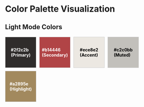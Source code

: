 # Color Palette Visualization

## Light Mode Colors

<div style="display: flex; flex-wrap: wrap; gap: 10px; margin: 20px 0;">
  <div style="width: 100px; height: 100px; background-color: #2f2c2b; border: 1px solid #ccc; display: flex; align-items: center; justify-content: center; color: white; font-weight: bold;">
    #2f2c2b<br/>(Primary)
  </div>
  <div style="width: 100px; height: 100px; background-color: #b14446; border: 1px solid #ccc; display: flex; align-items: center; justify-content: center; color: white; font-weight: bold;">
    #b14446<br/>(Secondary)
  </div>
  <div style="width: 100px; height: 100px; background-color: #ece8e2; border: 1px solid #ccc; display: flex; align-items: center; justify-content: center; color: black; font-weight: bold;">
    #ece8e2<br/>(Accent)
  </div>
  <div style="width: 100px; height: 100px; background-color: #c2c0bb; border: 1px solid #ccc; display: flex; align-items: center; justify-content: center; color: black; font-weight: bold;">
    #c2c0bb<br/>(Muted)
  </div>
  <div style="width: 100px; height: 100px; background-color: #a2895e; border: 1px solid #ccc; display: flex; align-items: center; justify-content: center; color: white; font-weight: bold;">
    #a2895e<br/>(Highlight)
  </div>
</div>